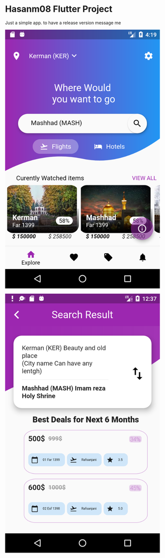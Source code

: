 # Hasanm08 Flutter Project

Just a simple app. to have a release version message me


<p align="center">
  <img  src="Screenshot2.png">
</p>
<p align="center">
  <img  src="Screenshot3.png">
</p>
